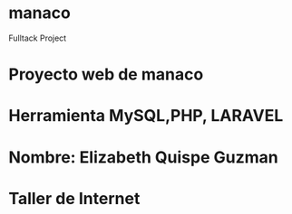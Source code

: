 # manaco
Fulltack Project
# Proyecto web de manaco
# Herramienta MySQL,PHP, LARAVEL
# Nombre: Elizabeth Quispe Guzman
# Taller de Internet